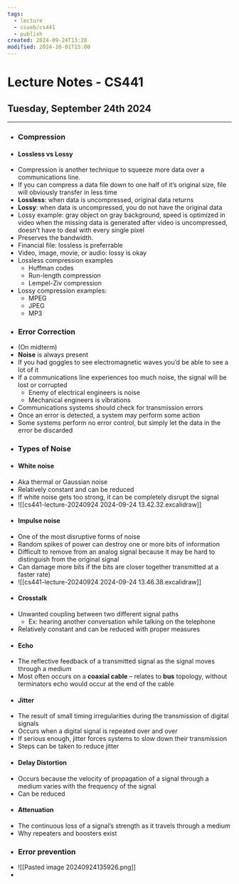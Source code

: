 ```yaml
---
tags:
  - lecture
  - csueb/cs441
  - publish
created: 2024-09-24T13:28
modified: 2024-10-01T15:00
---
```

# Lecture Notes - CS441
## Tuesday, September 24th 2024

---

- ### Compression
- #### Lossless vs Lossy
- Compression is another technique to squeeze more data over a communications line.
- If you can compress a data file down to one half of it’s original size, file will obviously transfer in less time
- **Lossless**: when data is uncompressed, original data returns
- **Lossy**: when data is uncompressed, you do not have the original data
- Lossy example: gray object on gray background, speed is optimized in video when the missing data is generated after video is uncompressed, doesn’t have to deal with every single pixel
- Preserves the bandwidth.
- Financial file: lossless is preferrable
- Video, image, movie, or audio: lossy is okay
- Lossless compression examples
	- Huffman codes
	- Run-length compression
	- Lempel-Ziv compression
- Lossy compression examples:
	- MPEG
	- JPEG
	- MP3
- ### Error Correction
- (On midterm)
- **Noise** is always present
- If you had goggles to see electromagnetic waves you’d be able to see a lot of it
- If a communications line experiences too much noise, the signal will be lost or corrupted
	- Enemy of electrical engineers is noise
	- Mechanical engineers is vibrations
- Communications systems should check for transmission errors
- Once an error is detected, a system may perform some action
- Some systems perform no error control, but simply let the data in the error be discarded
- ### Types of Noise
- #### White noise
- Aka thermal or Gaussian noise
- Relatively constant and can be reduced
- If white noise gets too strong, it can be completely disrupt the signal
- ![[cs441-lecture-20240924 2024-09-24 13.42.32.excalidraw]]
- #### Impulse noise
- One of the most disruptive forms of noise
- Random spikes of power can destroy one or more bits of information
- Difficult to remove from an analog signal because it may be hard to distinguish from the original signal
- Can damage more bits if the bits are closer together transmitted at a faster rate)
- ![[cs441-lecture-20240924 2024-09-24 13.46.38.excalidraw]]
- #### Crosstalk
- Unwanted coupling between two different signal paths
	- Ex: hearing another conversation while talking on the telephone
- Relatively constant and can be reduced with proper measures
- #### Echo
- The reflective feedback of a transmitted signal as the signal moves through a medium
- Most often occurs on a **coaxial cable** – relates to **bus** topology, without terminators echo would occur at the end of the cable
- #### Jitter
- The result of small timing irregularities during the transmission of digital signals
- Occurs when a digital signal is repeated over and over
- If serious enough, jitter forces systems to slow down their transmission
- Steps can be taken to reduce jitter
- #### Delay Distortion
- Occurs because the velocity of propagation of a signal through a medium varies with the frequency of the signal
- Can be reduced
- #### Attenuation
- The continuous loss of a signal’s strength as it travels through a medium
- Why repeaters and boosters exist
- ### Error prevention
- ![[Pasted image 20240924135926.png]]
- 